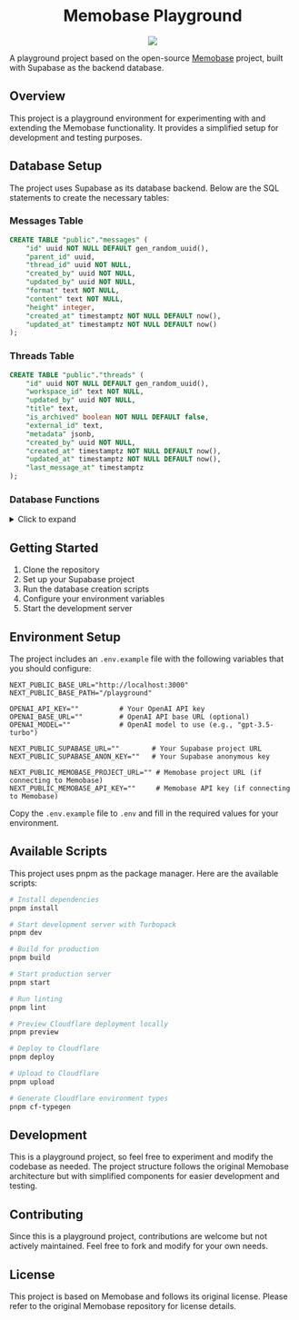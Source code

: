 <div align="center">
  <h1>Memobase Playground</h1>
  <p>
    <a href="https://pypi.org/project/nano_manus/" > 
    	<img src="https://github.com/user-attachments/assets/f9431519-4693-43df-aaaa-560d8f531de7">
    </a>
  </p>
</div>


A playground project based on the open-source [Memobase](https://github.com/memodb-io/memobase) project, built with Supabase as the backend database.

## Overview

This project is a playground environment for experimenting with and extending the Memobase functionality. It provides a simplified setup for development and testing purposes.

## Database Setup

The project uses Supabase as its database backend. Below are the SQL statements to create the necessary tables:

### Messages Table
```sql
CREATE TABLE "public"."messages" (
    "id" uuid NOT NULL DEFAULT gen_random_uuid(),
    "parent_id" uuid,
    "thread_id" uuid NOT NULL,
    "created_by" uuid NOT NULL,
    "updated_by" uuid NOT NULL,
    "format" text NOT NULL,
    "content" text NOT NULL,
    "height" integer,
    "created_at" timestamptz NOT NULL DEFAULT now(),
    "updated_at" timestamptz NOT NULL DEFAULT now()
);
```

### Threads Table
```sql
CREATE TABLE "public"."threads" (
    "id" uuid NOT NULL DEFAULT gen_random_uuid(),
    "workspace_id" text NOT NULL,
    "updated_by" uuid NOT NULL,
    "title" text,
    "is_archived" boolean NOT NULL DEFAULT false,
    "external_id" text,
    "metadata" jsonb,
    "created_by" uuid NOT NULL,
    "created_at" timestamptz NOT NULL DEFAULT now(),
    "updated_at" timestamptz NOT NULL DEFAULT now(),
    "last_message_at" timestamptz
);
```

### Database Functions
<details>

<summary>Click to expand</summary>

```sql
CREATE OR REPLACE FUNCTION public.get_threads_for_user(uid uuid)
 RETURNS json
 LANGUAGE plpgsql
 SECURITY DEFINER
AS $function$BEGIN
  RETURN (
    SELECT json_build_object(
      'threads', COALESCE(json_agg(t), '[]'::json)
    )
    FROM (
      SELECT *
      FROM threads
      WHERE created_by = uid AND is_archived = false
      ORDER BY created_at DESC
    ) t
  );
END;$function$

CREATE OR REPLACE FUNCTION public.create_thread(uid uuid, last_message_at timestamp with time zone)
 RETURNS json
 LANGUAGE plpgsql
 SECURITY DEFINER
AS $function$DECLARE
  thread_id UUID;
BEGIN
  INSERT INTO threads (
    id,
    workspace_id,
    created_by,
    updated_by,
    title,
    last_message_at
  )
  VALUES (
    uuid_generate_v4(),
    'workspace',
    uid,
    uid,
    '',
    last_message_at
  )
  RETURNING id INTO thread_id;

  RETURN json_build_object('thread_id', thread_id);
END;$function$

CREATE OR REPLACE FUNCTION public.update_thread_archived(uid uuid, thread_id uuid, archived boolean)
 RETURNS json
 LANGUAGE plpgsql
 SECURITY DEFINER
AS $function$BEGIN
  UPDATE threads
  SET
    is_archived = archived,
    updated_by = uid,
    updated_at = now()
  WHERE id = thread_id
    AND created_by = uid;

  RETURN json_build_object();
END;$function$

CREATE OR REPLACE FUNCTION public.get_messages_by_thread_and_user(uid uuid, tid uuid)
 RETURNS json
 LANGUAGE plpgsql
 SECURITY DEFINER
AS $function$BEGIN
  RETURN (
    WITH message_data AS (
      SELECT
        m.id,
        m.parent_id,
        m.thread_id,
        m.created_by,
        m.created_at,
        m.updated_by,
        m.updated_at,
        m.format,
        m.content,
        m.height
      FROM
        messages m
      WHERE
        m.thread_id = tid
        AND m.created_by = uid
      ORDER BY
        m.created_at DESC
    )
    SELECT json_build_object(
      'messages', COALESCE(json_agg(message_data), '[]'::json)
    )
    FROM message_data
  );
END;$function$

CREATE OR REPLACE FUNCTION public.create_message(uid uuid, tid uuid, pid uuid, fmt character varying, c json)
 RETURNS json
 LANGUAGE plpgsql
 SECURITY DEFINER
AS $function$DECLARE
  mid UUID;
BEGIN
  INSERT INTO messages (
    id,
    thread_id,
    parent_id,
    created_by,
    updated_by,
    content,
    format,
    created_at,
    updated_at
  )
  VALUES (
    uuid_generate_v4(),
    tid,
    pid,
    uid,
    uid,
    c,
    fmt,
    now(),
    now()
  )
  RETURNING id INTO mid;

  RETURN json_build_object(
    'message_id', mid
  );
END;$function$

CREATE OR REPLACE FUNCTION public.get_message_count_by_uid(uid uuid)
 RETURNS integer
 LANGUAGE plpgsql
 SECURITY DEFINER
AS $function$DECLARE
    message_count INTEGER;
BEGIN
    SELECT COUNT(*)
    INTO message_count
    FROM messages
    WHERE created_by = uid
        AND created_at >= date_trunc('day', now());

    RETURN message_count;
END;$function$
```

</details>

## Getting Started

1. Clone the repository
2. Set up your Supabase project
3. Run the database creation scripts
4. Configure your environment variables
5. Start the development server

## Environment Setup

The project includes an `.env.example` file with the following variables that you should configure:

```env
NEXT_PUBLIC_BASE_URL="http://localhost:3000"
NEXT_PUBLIC_BASE_PATH="/playground"

OPENAI_API_KEY=""          # Your OpenAI API key
OPENAI_BASE_URL=""         # OpenAI API base URL (optional)
OPENAI_MODEL=""            # OpenAI model to use (e.g., "gpt-3.5-turbo")

NEXT_PUBLIC_SUPABASE_URL=""        # Your Supabase project URL
NEXT_PUBLIC_SUPABASE_ANON_KEY=""   # Your Supabase anonymous key

NEXT_PUBLIC_MEMOBASE_PROJECT_URL="" # Memobase project URL (if connecting to Memobase)
NEXT_PUBLIC_MEMOBASE_API_KEY=""     # Memobase API key (if connecting to Memobase)
```

Copy the `.env.example` file to `.env` and fill in the required values for your environment.

## Available Scripts

This project uses pnpm as the package manager. Here are the available scripts:

```bash
# Install dependencies
pnpm install

# Start development server with Turbopack
pnpm dev

# Build for production
pnpm build

# Start production server
pnpm start

# Run linting
pnpm lint

# Preview Cloudflare deployment locally
pnpm preview

# Deploy to Cloudflare
pnpm deploy

# Upload to Cloudflare
pnpm upload

# Generate Cloudflare environment types
pnpm cf-typegen
```

## Development

This is a playground project, so feel free to experiment and modify the codebase as needed. The project structure follows the original Memobase architecture but with simplified components for easier development and testing.

## Contributing

Since this is a playground project, contributions are welcome but not actively maintained. Feel free to fork and modify for your own needs.

## License

This project is based on Memobase and follows its original license. Please refer to the original Memobase repository for license details.
